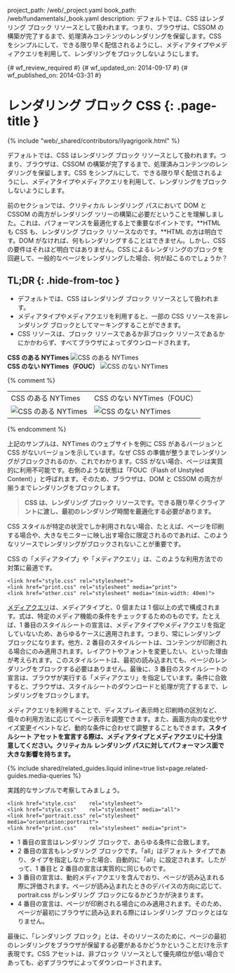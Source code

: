 project_path: /web/_project.yaml
book_path: /web/fundamentals/_book.yaml
description: デフォルトでは、CSS はレンダリング ブロック リソースとして扱われます。つまり、ブラウザは、CSSOM の構築が完了するまで、処理済みコンテンツのレンダリングを保留します。CSS をシンプルにして、できる限り早く配信されるようにし、メディアタイプやメディアクエリを利用して、レンダリングをブロックしないようにします。

{# wf_review_required #}
{# wf_updated_on: 2014-09-17 #}
{# wf_published_on: 2014-03-31 #}

# レンダリング ブロック CSS {: .page-title }

{% include "web/_shared/contributors/ilyagrigorik.html" %}


デフォルトでは、CSS はレンダリング ブロック リソースとして扱われます。つまり、ブラウザは、CSSOM の構築が完了するまで、処理済みコンテンツのレンダリングを保留します。CSS をシンプルにして、できる限り早く配信されるようにし、メディアタイプやメディアクエリを利用して、レンダリングをブロックしないようにします。



前のセクションでは、クリティカル レンダリング パスにおいて DOM と CSSOM の両方がレンダリング ツリーの構築に必要だということを理解しました。これは、パフォーマンスを最適化する上で重要なポイントです。**HTML も CSS も、レンダリング ブロック リソースなのです。**HTML の方は明白です。DOM がなければ、何もレンダリングすることはできません。しかし、CSS の要件はそれほど明白ではありません。CSS によるレンダリングのブロックを回避して、一般的なページをレンダリングした場合、何が起こるのでしょうか？

## TL;DR {: .hide-from-toc }
- デフォルトでは、CSS はレンダリング ブロック リソースとして扱われます。
- メディアタイプやメディアクエリを利用すると、一部の CSS リソースを非レンダリング ブロックとしてマーキングすることができます。
- CSS リソースは、ブロック リソースであるか非ブロック リソースであるかにかかわらず、すべてブラウザによってダウンロードされます。


<div class="mdl-grid">
  <div class="mdl-cell mdl-cell--6--col">
<b>CSS のある NYTimes</b>
<img class="center" src="images/nytimes-css-device.png" alt="CSS のある NYTimes">

  </div>

  <div class="mdl-cell mdl-cell--6--col">
<b>CSS のない NYTimes（FOUC）</b>
<img src="images/nytimes-nocss-device.png" alt="CSS のない NYTimes">

  </div>
</div>

{% comment %}
<table>
<tr>
<td>CSS のある NYTimes</td>
<td>CSS のない NYTimes（FOUC）</td>
</tr>
<tr>
<td><img src="images/nytimes-css-device.png" alt="CSS のある NYTimes" class="center"></td>
<td><img src="images/nytimes-nocss-device.png" alt="CSS のない NYTimes" class="center"></td>
</tr>
</table>
{% endcomment %}

上記のサンプルは、NYTimes のウェブサイトを例に CSS があるバージョンと CSS がないバージョンを示しています。なぜ CSS の準備が整うまでレンダリングがブロックされるのか、これでわかります。CSS がない場合、ページは実質的に利用不可能です。右側のような状態は「FOUC（Flash of Unstyled Content）」と呼ばれます。そのため、ブラウザは、DOM と CSSOM の両方が揃うまでレンダリングをブロックします。

> **CSS は、レンダリング ブロック リソースです。できる限り早くクライアントに渡し、最初のレンダリング時間を最適化する必要があります。**

CSS スタイルが特定の状況でしか利用されない場合、たとえば、ページを印刷する場合や、大きなモニターに映し出す場合に限定されるのであれば、このようなリソースでレンダリングがブロックされないことが重要です。

CSS の「メディアタイプ」や「メディアクエリ」は、このような利用方法での対策に最適です。


    <link href="style.css" rel="stylesheet">
    <link href="print.css" rel="stylesheet" media="print">
    <link href="other.css" rel="stylesheet" media="(min-width: 40em)">
    

[メディアクエリ]({{site.fundamentals}}/layouts/rwd-fundamentals/use-media-queries.html)は、メディアタイプと、0 個または 1 個以上の式で構成されます。式は、特定のメディア機能の条件をチェックするためのものです。たとえば、1 番目のスタイルシートの宣言は、メディアタイプやメディアクエリを指定していないため、あらゆるケースに適用されます。つまり、常にレンダリング ブロックになります。他方、2 番目のスタイルシートは、コンテンツが印刷される場合にのみ適用されます。レイアウトやフォントを変更したい、といった理由が考えられます。このスタイルシートは、最初の読み込まれても、ページのレンダリングをブロックする必要はありません。最後に、3 番目のスタイルシートの宣言は、ブラウザが実行する「メディアクエリ」を指定しています。条件に合致すると、ブラウザは、スタイルシートのダウンロードと処理が完了するまで、レンダリングをブロックします。

メディアクエリを利用することで、ディスプレイ表示時と印刷時の区別など、個々の利用方法に応じてページ表示を調整できます。また、画面方向の変化やサイズ変更イベントなど、動的な条件に合わせて調整することもできます。**スタイルシート アセットを宣言する際は、メディアタイプとメディアクエリに十分注意してください。クリティカル レンダリング パスに対してパフォーマンス面で大きな影響を持ちます。**

{% include shared/related_guides.liquid inline=true list=page.related-guides.media-queries %}

実践的なサンプルで考察してみましょう。


    <link href="style.css"    rel="stylesheet">
    <link href="style.css"    rel="stylesheet" media="all">
    <link href="portrait.css" rel="stylesheet" media="orientation:portrait">
    <link href="print.css"    rel="stylesheet" media="print">
    

* 1 番目の宣言はレンダリング ブロックで、あらゆる条件に合致します。
* 2 番目の宣言もレンダリング ブロックです。「all」はデフォルト タイプであり、タイプを指定しなかった場合、自動的に「all」に設定されます。したがって、1 番目と 2 番目の宣言は実質的に同じものです。
* 3 番目の宣言は、動的メディアクエリを含んでおり、ページが読み込まれる際に評価されます。ページが読み込まれたときのデバイスの方向に応じて、portrait.css がレンダリング ブロックになるかどうかが決まります。
* 4 番目の宣言は、ページが印刷される場合にのみ適用されます。そのため、ページが最初にブラウザに読み込まれる際にはレンダリング ブロックとはなりません。

最後に、「レンダリング ブロック」とは、そのリソースのために、ページの最初のレンダリングをブラウザが保留する必要があるかどうかということだけを示す表現です。CSS アセットは、非ブロック リソースとして優先順位が低い場合であっても、必ずブラウザによってダウンロードされます。



